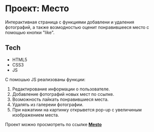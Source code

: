 # Проект: Место

Интерактивная страница с функциями добавлени и удаления фотографий, а также возмодностью оценит понравившееся место с помощью кнопки "like".

## Tech

* HTML5
* CSS3
* JS

С помошью JS реализованы функции:

1. Редактирование информации о пользователе.
2. Добавление фотографий новых мест по ссылке.
3. Возможность лайкать понравившиеся места.
4. Удалять из галереии фотографии.
5. При нажатиии на картинку открывется pop-up с увеличиным изображением места.

Проект можно просмотреть по ссылке **[Mesto](https://annagova.github.io/Mesto/index.html)**
